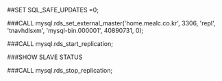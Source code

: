 ##SET SQL_SAFE_UPDATES =0;

###CALL mysql.rds_set_external_master('home.mealc.co.kr', 3306, 'repl', 'tnavhdlsxm', 'mysql-bin.000001', 40890731, 0);

###CALL mysql.rds_start_replication;

###SHOW SLAVE STATUS

###CALL mysql.rds_stop_replication;
